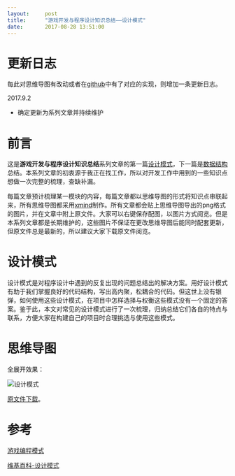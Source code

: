 ```yaml
---
layout:     post
title:      "游戏开发与程序设计知识总结——设计模式"
date:       2017-08-28 13:51:00
---
```


# 更新日志

每此对思维导图有改动或者在[github](https://github.com/AllenKashiwa/StudyCpp)中有了对应的实现，则增加一条更新日志。

2017.9.2
- 确定更新为系列文章并持续维护

# 前言

这是**游戏开发与程序设计知识总结**系列文章的第一篇[设计模式](http://baizihan.me/2017/08/design-pattern/)，下一篇是[数据结构](http://baizihan.me/2017/08/data-structure/)总结。本系列文章的初衷源于我正在找工作，所以对开发工作中用到的一些知识点想做一次完整的梳理，查缺补漏。

每篇文章预计梳理某一模块的内容，每篇文章都以思维导图的形式将知识点串联起来，所有思维导图都采用[xmind](http://www.xmindchina.net/)制作。所有文章都会贴上思维导图导出的png格式的图片，并在文章中附上原文件。大家可以右键保存配图，以图片方式阅览。但是本系列文章都是长期维护的，这些图片不保证在更改思维导图后能同时配套更新，但原文件总是最新的，所以建议大家下载原文件阅览。

# 设计模式

设计模式是对程序设计中遇到的反复出现的问题总结出的解决方案。用好设计模式有助于我们掌握良好的代码结构，写出高内聚，松耦合的代码。但这世上没有银弹，如何使用这些设计模式，在项目中怎样选择与权衡这些模式没有一个固定的答案。鉴于此，本文对常见的设计模式进行了一次梳理，归纳总结它们各自的特点与联系，方便大家在构建自己的项目时合理挑选与使用这些模式。

# 思维导图

全展开效果：

![设计模式](http://baizihan.me/assets/images/in-post/design_pattern/design_pattern.png)

[原文件下载](/assets/files/design_pattern.xmind)。

# 参考

[游戏编程模式](http://gpp.tkchu.me/)

[维基百科-设计模式](https://zh.wikipedia.org/zh-hans/%E8%AE%BE%E8%AE%A1%E6%A8%A1%E5%BC%8F)

